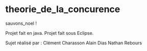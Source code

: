 theorie_de_la_concurence
========================
sauvons_noel !

Projet fait en java.
Projet fait sous Eclipse.


Sujet réalisé par :
Clément Charasson
Alain Dias
Nathan Rebours
